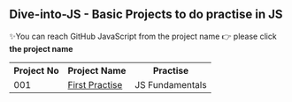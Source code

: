 <h2>Dive-into-JS - Basic Projects to do practise in JS</h2>

✨You can reach GitHub JavaScript from the project name 👉 please click **the project name**


<table style="width:100%">
  <tr>
    <th class="title">Project No</th>
    <th class="title">Project Name</th>
    <th class="title">Practise</th>
  </tr>
  <tr>
    <td>001</td>
    <td><a href="#">First Practise </a></td>
    <td>JS Fundamentals</td>
  </tr>
</table>

